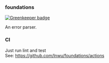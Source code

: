 ### foundations

[![Greenkeeper badge](https://badges.greenkeeper.io/lnwu/foundations.svg)](https://greenkeeper.io/)

An error parser.

### CI

Just run lint and test  
See: https://github.com/lnwu/foundations/actions